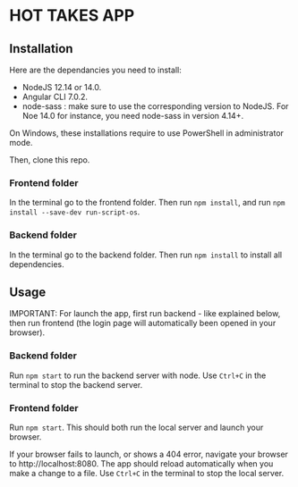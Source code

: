# HOT TAKES APP #

## Installation ##
Here are the dependancies you need to install:
- NodeJS 12.14 or 14.0.
- Angular CLI 7.0.2.
- node-sass : make sure to use the corresponding version to NodeJS. For Noe 14.0 for instance, you need node-sass in version 4.14+.

On Windows, these installations require to use PowerShell in administrator mode.

Then, clone this repo.

### Frontend folder ###
In the terminal go to the frontend folder. Then run `npm install`, and run `npm install --save-dev run-script-os`.

### Backend folder ###
In the terminal go to the backend folder. Then run `npm install` to install all dependencies.


## Usage ##

IMPORTANT: For launch the app, first run backend - like explained below, then run frontend (the login page will automatically been opened in your browser).

### Backend folder ###
Run `npm start` to run the backend server with node.
Use `Ctrl+C` in the terminal to stop the backend server.

### Frontend folder ###
Run `npm start`. This should both run the local server and launch your browser.

If your browser fails to launch, or shows a 404 error, navigate your browser to http://localhost:8080.
The app should reload automatically when you make a change to a file.
Use `Ctrl+C` in the terminal to stop the local server.
